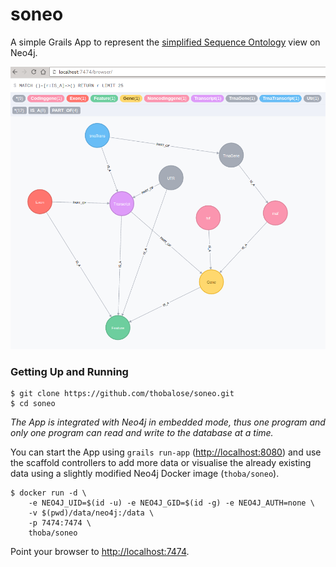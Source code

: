 # soneo
A simple Grails App to represent the [simplified Sequence Ontology](http://gmod.org/wiki/File:So-slim-example.png) view on Neo4j.

![So-slim-example](https://github.com/thobalose/soneo/blob/master/soneo.png "So-slim-example")

### Getting Up and Running

```
$ git clone https://github.com/thobalose/soneo.git
$ cd soneo
```

*The App is integrated with Neo4j in embedded mode, thus one program and only one program can read and write to the database at a time.*

You can start the App using `grails run-app` ([http://localhost:8080](http://localhost:8080)) and use the scaffold controllers to add more data
or visualise the already existing data using a slightly modified Neo4j Docker image (`thoba/soneo`).


```
$ docker run -d \
    -e NEO4J_UID=$(id -u) -e NEO4J_GID=$(id -g) -e NEO4J_AUTH=none \
    -v $(pwd)/data/neo4j:/data \
    -p 7474:7474 \
    thoba/soneo
```
Point your browser to [http://localhost:7474](http://localhost:7474). 
